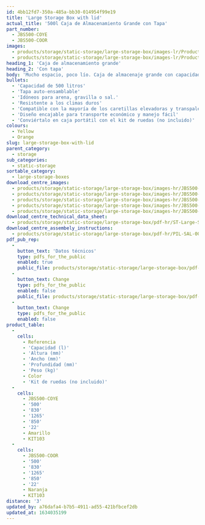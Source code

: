 ```yaml
---
id: 4bb12fd7-350a-485a-bb30-014954f99e19
title: 'Large Storage Box with lid'
actual_title: '500l Caja de Almacenamiento Grande con Tapa'
part_number:
  - JBS500-COYE
  - JBS500-COOR
images:
  - products/storage/static-storage/large-storage-box/images-lr/Product_Image_776x776_(518x518_focus_area)-JBS500-COYE_01.jpg
  - products/storage/static-storage/large-storage-box/images-lr/Product_Image_776x776_(518x518_focus_area)-JBS500-COYE_02.jpg
heading_1: 'Caja de almacenamiento grande'
heading_2: 'Con tapa'
body: 'Mucho espacio, poco lío. Caja de almacenaje grande con capacidad de 500 litros'
bullets:
  - 'Capacidad de 500 litros'
  - 'Tapa auto-ensamblable'
  - 'Idóneos para arena, gravilla o sal.'
  - 'Resistente a los climas duros'
  - 'Compatible con la mayoría de los caretillas elevadoras y transpaletas'
  - 'Diseño encajable para transporte económico y manejo fácil'
  - 'Conviértalo en caja portátil con el kit de ruedas (no incluido)'
colours:
  - Yellow
  - Orange
slug: large-storage-box-with-lid
parent_category:
  - storage
sub_categories:
  - static-storage
sortable_category:
  - large-storage-boxes
download_centre_images:
  - products/storage/static-storage/large-storage-box/images-hr/JBS500-COYE_01.jpg
  - products/storage/static-storage/large-storage-box/images-hr/JBS500-COYE_02.jpg
  - products/storage/static-storage/large-storage-box/images-hr/JBS500-COYE_03.jpg
  - products/storage/static-storage/large-storage-box/images-hr/JBS500-COYE_04.jpg
  - products/storage/static-storage/large-storage-box/images-hr/JBS500-COYE_14.JPG
download_centre_technical_data_sheet:
  - products/storage/static-storage/large-storage-box/pdf-hr/ST-Large-Storage-Box-TD_EN.pdf
download_centre_assembely_instructions:
  - products/storage/static-storage/large-storage-box/pdf-hr/PIL-SAL-0027.pdf
pdf_pub_rep:
  -
    button_text: 'Datos técnicos'
    type: pdfs_for_the_public
    enabled: true
    public_file: products/storage/static-storage/large-storage-box/pdf-lr/ST-Large-Storage-Box-TD_ES.pdf
  -
    button_text: Change
    type: pdfs_for_the_public
    enabled: false
    public_file: products/storage/static-storage/large-storage-box/pdf-lr/PIL-SAL-0027.pdf
  -
    button_text: Change
    type: pdfs_for_the_public
    enabled: false
product_table:
  -
    cells:
      - Referencia
      - 'Capacidad (l)'
      - 'Altura (mm)'
      - 'Ancho (mm)'
      - 'Profundidad (mm)'
      - 'Peso (kg)'
      - Color
      - 'Kit de ruedas (no incluido)'
  -
    cells:
      - JBS500-COYE
      - '500'
      - '830'
      - '1265'
      - '850'
      - '22'
      - Amarillo
      - KIT103
  -
    cells:
      - JBS500-COOR
      - '500'
      - '830'
      - '1265'
      - '850'
      - '22'
      - Naranja
      - KIT103
distance: '3'
updated_by: a76dafa4-b7b5-4911-ad55-421bfbcef2db
updated_at: 1634035199
---
```

